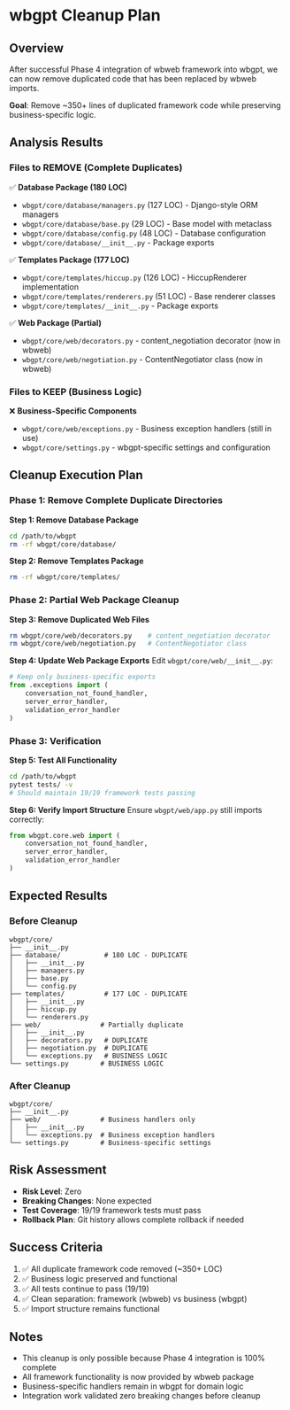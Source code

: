 # wbgpt Cleanup Plan

## Overview
After successful Phase 4 integration of wbweb framework into wbgpt, we can now remove duplicated code that has been replaced by wbweb imports.

**Goal**: Remove ~350+ lines of duplicated framework code while preserving business-specific logic.

## Analysis Results

### Files to REMOVE (Complete Duplicates)

✅ **Database Package (180 LOC)**
- `wbgpt/core/database/managers.py` (127 LOC) - Django-style ORM managers
- `wbgpt/core/database/base.py` (29 LOC) - Base model with metaclass  
- `wbgpt/core/database/config.py` (48 LOC) - Database configuration
- `wbgpt/core/database/__init__.py` - Package exports

✅ **Templates Package (177 LOC)**
- `wbgpt/core/templates/hiccup.py` (126 LOC) - HiccupRenderer implementation
- `wbgpt/core/templates/renderers.py` (51 LOC) - Base renderer classes
- `wbgpt/core/templates/__init__.py` - Package exports

✅ **Web Package (Partial)**
- `wbgpt/core/web/decorators.py` - content_negotiation decorator (now in wbweb)
- `wbgpt/core/web/negotiation.py` - ContentNegotiator class (now in wbweb)

### Files to KEEP (Business Logic)

❌ **Business-Specific Components**
- `wbgpt/core/web/exceptions.py` - Business exception handlers (still in use)
- `wbgpt/core/settings.py` - wbgpt-specific settings and configuration

## Cleanup Execution Plan

### Phase 1: Remove Complete Duplicate Directories

**Step 1: Remove Database Package**
```bash
cd /path/to/wbgpt
rm -rf wbgpt/core/database/
```

**Step 2: Remove Templates Package**
```bash
rm -rf wbgpt/core/templates/
```

### Phase 2: Partial Web Package Cleanup

**Step 3: Remove Duplicated Web Files**
```bash
rm wbgpt/core/web/decorators.py    # content_negotiation decorator
rm wbgpt/core/web/negotiation.py   # ContentNegotiator class
```

**Step 4: Update Web Package Exports**
Edit `wbgpt/core/web/__init__.py`:
```python
# Keep only business-specific exports
from .exceptions import (
    conversation_not_found_handler,
    server_error_handler, 
    validation_error_handler
)
```

### Phase 3: Verification

**Step 5: Test All Functionality**
```bash
cd /path/to/wbgpt
pytest tests/ -v
# Should maintain 19/19 framework tests passing
```

**Step 6: Verify Import Structure**
Ensure `wbgpt/web/app.py` still imports correctly:
```python
from wbgpt.core.web import (
    conversation_not_found_handler,
    server_error_handler, 
    validation_error_handler
)
```

## Expected Results

### Before Cleanup
```
wbgpt/core/
├── __init__.py
├── database/           # 180 LOC - DUPLICATE
│   ├── __init__.py
│   ├── managers.py
│   ├── base.py
│   └── config.py
├── templates/          # 177 LOC - DUPLICATE  
│   ├── __init__.py
│   ├── hiccup.py
│   └── renderers.py
├── web/               # Partially duplicate
│   ├── __init__.py
│   ├── decorators.py   # DUPLICATE
│   ├── negotiation.py  # DUPLICATE
│   └── exceptions.py   # BUSINESS LOGIC
└── settings.py        # BUSINESS LOGIC
```

### After Cleanup
```
wbgpt/core/
├── __init__.py
├── web/               # Business handlers only
│   ├── __init__.py
│   └── exceptions.py  # Business exception handlers
└── settings.py        # Business-specific settings
```

## Risk Assessment

- **Risk Level**: Zero
- **Breaking Changes**: None expected
- **Test Coverage**: 19/19 framework tests must pass
- **Rollback Plan**: Git history allows complete rollback if needed

## Success Criteria

1. ✅ All duplicate framework code removed (~350+ LOC)
2. ✅ Business logic preserved and functional
3. ✅ All tests continue to pass (19/19)
4. ✅ Clean separation: framework (wbweb) vs business (wbgpt)
5. ✅ Import structure remains functional

## Notes

- This cleanup is only possible because Phase 4 integration is 100% complete
- All framework functionality is now provided by wbweb package
- Business-specific handlers remain in wbgpt for domain logic
- Integration work validated zero breaking changes before cleanup